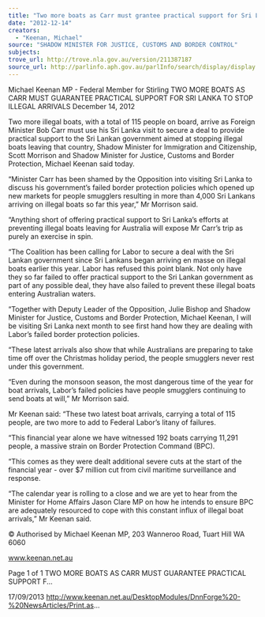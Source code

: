```yaml
---
title: "Two more boats as Carr must grantee practical support for Sri Lanka to stop illegal arrivals"
date: "2012-12-14"
creators:
  - "Keenan, Michael"
source: "SHADOW MINISTER FOR JUSTICE, CUSTOMS AND BORDER CONTROL"
subjects:
trove_url: http://trove.nla.gov.au/version/211387187
source_url: http://parlinfo.aph.gov.au/parlInfo/search/display/display.w3p;query=Id%3A%22media/pressrel/2731207%22
---
```


 Michael Keenan MP - Federal Member for  Stirling TWO MORE BOATS AS CARR MUST  GUARANTEE PRACTICAL SUPPORT FOR SRI  LANKA TO STOP ILLEGAL ARRIVALS December 14, 2012

 Two more illegal boats, with a total of 115 people on board, arrive as Foreign Minister Bob Carr must use his Sri Lanka visit to  secure  a  deal  to  provide  practical  support  to  the  Sri  Lankan  government  aimed  at  stopping  illegal  boats  leaving  that  country,   Shadow  Minister  for  Immigration  and  Citizenship,  Scott  Morrison  and  Shadow  Minister  for  Justice,  Customs  and  Border  Protection, Michael Keenan said today.

 “Minister Carr has been shamed by the Opposition into visiting Sri Lanka to discuss his government’s failed border protection  policies which opened up new markets for people smugglers resulting in more than 4,000 Sri Lankans arriving on illegal boats so  far this year,” Mr Morrison said.

 “Anything short of offering practical support to Sri Lanka’s efforts at preventing illegal boats leaving for Australia will expose Mr  Carr’s trip as purely an exercise in spin.

 “The Coalition has been calling for Labor to secure a deal with the Sri Lankan government since Sri Lankans began arriving en  masse  on  illegal  boats  earlier  this  year.  Labor  has  refused  this  point  blank.  Not  only  have  they  so  far  failed  to  offer  practical  support to the Sri Lankan government as part of any possible deal, they have also failed to prevent these illegal boats entering  Australian waters.

 “Together with Deputy Leader of the Opposition, Julie Bishop and Shadow Minister for Justice, Customs and Border Protection,  Michael  Keenan,  I  will  be  visiting  Sri  Lanka  next  month  to  see  first  hand  how  they  are  dealing  with  Labor’s  failed  border  protection policies.

 “These  latest  arrivals  also  show  that  while  Australians  are  preparing  to  take  time  off  over  the  Christmas  holiday  period,  the   people smugglers never rest under this government.

 “Even during the monsoon  season, the  most  dangerous time of  the year for  boat  arrivals,  Labor’s  failed  policies have  people  smugglers continuing to send boats at will,” Mr Morrison said.

 Mr Keenan said: “These two latest boat arrivals, carrying a total of 115 people, are two more to add to Federal Labor’s litany of  failures.

 “This  financial  year  alone  we  have  witnessed  192  boats  carrying  11,291  people,  a  massive  strain  on  Border  Protection   Command (BPC). 

 “This comes as they were dealt additional severe cuts at the start of the financial year - over $7 million cut from civil maritime  surveillance and response.

 “The calendar year is rolling to a close and we are yet to hear from the Minister for Home Affairs Jason Clare MP on how he  intends to ensure BPC are adequately resourced to cope with this constant influx of illegal boat arrivals,” Mr Keenan said.

 © Authorised by Michael Keenan MP, 203 Wanneroo Road, Tuart Hill WA 6060

 www.keenan.net.au

 Page 1 of 1 TWO MORE BOATS AS CARR MUST GUARANTEE PRACTICAL SUPPORT F...

 17/09/2013 http://www.keenan.net.au/DesktopModules/DnnForge%20-%20NewsArticles/Print.as...

